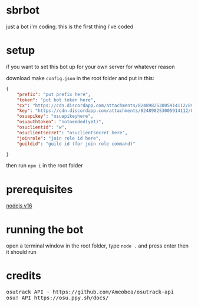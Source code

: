 # sbrbot
just a bot i'm coding. this is the first thing i've coded

# setup
if you want to set this bot up for your own server for whatever reason

download
make `config.json` in the root folder and put in this:
```json
{
	"prefix": "put prefix here",
	"token": "put bot token here",
	"cx": "https://cdn.discordapp.com/attachments/824898253005914112/892674375646584862/HowTo.mp4",
	"key": "https://cdn.discordapp.com/attachments/824898253005914112/892674375646584862/HowTo.mp4",
	"osuapikey": "osuapikeyhere", 
	"osuauthtoken": "notneeded(yet)",
	"osuclientid": "w",
	"osuclientsecret": "osuclientsecret here",
	"joinrole": "join role id here",
	"guildid": "guild id (for join role command)"

}
```
then run `npm i` in the root folder

# prerequisites
[nodejs v16](https://nodejs.org/en/download/)

# running the bot
open a terminal window in the root folder, type `node .` and press enter then it should run

# credits
<pre>
osutrack API - https://github.com/Ameobea/osutrack-api
osu! API https://osu.ppy.sh/docs/
</pre>
 